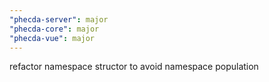 ```yaml
---
"phecda-server": major
"phecda-core": major
"phecda-vue": major
---
```


refactor namespace structor to avoid namespace population
